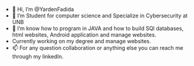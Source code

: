 - 👋 Hi, I’m @YardenFadida
- 👀 I’m Student for computer science and Specialize in Cybersecurity at UNB
- 🌱 I’m know how to program in JAVA and how to build SQl databases, html websites, Android application and manage websites.
-    Currently working on my degree and manage websites.
- 📫 For any question collaboration or anything else you can reach me through my linkedIn.

<!---
YardenFadida/YardenFadida is a ✨ special ✨ repository because its `README.md` (this file) appears on your GitHub profile.
You can click the Preview link to take a look at your changes.
--->
